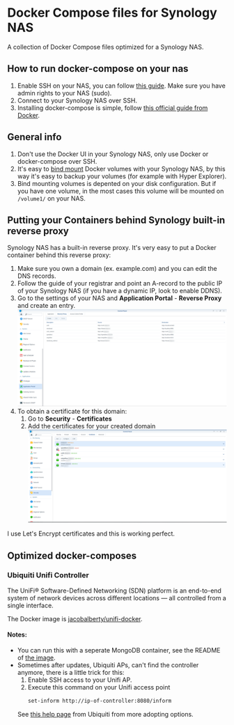 # Docker Compose files for Synology NAS
A collection of Docker Compose files optimized for a Synology NAS.

## How to run docker-compose on your nas

1. Enable SSH on your NAS, you can follow [this guide](https://www.synology.com/en-global/knowledgebase/DSM/tutorial/General_Setup/How_to_login_to_DSM_with_root_permission_via_SSH_Telnet). Make sure you have admin rights to your NAS (sudo).
2. Connect to your Synology NAS over SSH.
3. Installing docker-compose is simple, follow [this official guide from Docker](https://docs.docker.com/compose/install/#install-compose-on-linux-systems).

## General info

1. Don't use the Docker UI in your Synology NAS, only use Docker or docker-compose over SSH.
2. It's easy to [bind mount](https://docs.docker.com/storage/bind-mounts/) Docker volumes with your Synology NAS, by this way it's easy to backup your volumes (for example with Hyper Explorer).
3. Bind mounting volumes is depented on your disk configuration. But if you have one volume, in the most cases this volume will be mounted on `/volume1/` on your NAS.

## Putting your Containers behind Synology built-in reverse proxy

Synology NAS has a built-in reverse proxy. It's very easy to put a Docker container behind this reverse proxy:

1. Make sure you own a domain (ex. example.com) and you can edit the DNS records.
2. Follow the guide of your registrar and point an A-record to the public IP of your Synology NAS (if you have a dynamic IP, look to enable DDNS).
3. Go to the settings of your NAS and **Application Portal** - **Reverse Proxy** and create an entry.
![](.images/docker-compose-nas-01.png)
4. To obtain a certificate for this domain:
   1. Go to **Security** - **Certificates**
   2. Add the certificates for your created domain
        ![](.images/02-certificate.png)

I use Let's Encrypt certificates and this is working perfect.
   

## Optimized docker-composes

### Ubiquiti Unifi Controller

The UniFi® Software-Defined Networking (SDN) platform is an end-to-end system of network devices across different locations — all controlled from a single interface. 

The Docker image is [jacobalberty/unifi-docker](https://github.com/jacobalberty/unifi-docker).

#### Notes:
* You can run this with a seperate MongoDB container, see the README of [the image](https://github.com/jacobalberty/unifi-docker).
* Sometimes after updates, Ubiquiti APs, can't find the controller anymore, there is a little trick for this:
  1. Enable SSH access to your Unifi AP.
  2. Execute this command on your Unifi access point
        ```bash
        set-inform http://ip-of-controller:8080/inform
        ```
    See [this help page](https://help.ui.com/hc/en-us/articles/204909754-UniFi-Layer-3-methods-for-UAP-adoption-and-management) from Ubiquiti from more adopting options.
